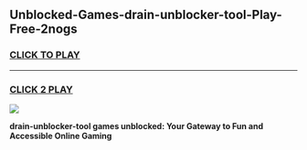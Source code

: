 
## Unblocked-Games-drain-unblocker-tool-Play-Free-2nogs
<h3>
<a href="https://premium76.site?title=drain-unblocker-tool&ref=10A">CLICK TO PLAY</a></h3>
<hr>

<h3>
<a href="https://premium76.site?title=drain-unblocker-tool&ref=10A">CLICK 2 PLAY</a>
  
</h3>

<a href="https://premium76.site?title=drain-unblocker-tool&ref=10A"><img src="https://clearcache.store/games.png"></a>


**drain-unblocker-tool games unblocked: Your Gateway to Fun and Accessible Online Gaming**
